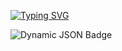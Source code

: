 <a href="https://git.io/typing-svg"><img src="https://readme-typing-svg.demolab.com?font=Fira+Code&pause=1000&random=false&width=435&lines=hgbe02.github.io;%E8%A6%81%E5%A4%A9%E5%A4%A9%E5%BC%80%E5%BF%83%E5%95%8A%EF%BC%81" alt="Typing SVG" /></a>

<img alt="Dynamic JSON Badge" src="https://img.shields.io/badge/dynamic/json?url=https%3A%2F%2Fapi.spencerwoo.com%2Fsubstats%2F%3Fsource%3Dgithub%26queryKey%3Dhgbe02&query=%24.data.totalSubs">

